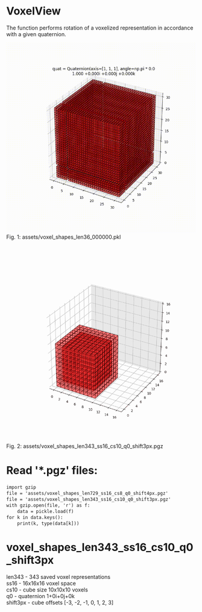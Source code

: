 # VoxelView
The function performs rotation of a voxelized representation in accordance with a given quaternion.

<!--![quat_111.mp4](https://raw.githubusercontent.com/ndrwmlnk/VoxelView/master/assets/quat_111.gif)-->
![](assets/quat_111.gif)\
Fig. 1: assets/voxel_shapes_len36_000000.pkl

\
![](assets/voxel_shapes_len343_ss16_cs10_q0_shift3px.gif)\
Fig. 2: assets/voxel_shapes_len343_ss16_cs10_q0_shift3px.pgz

# Read '*.pgz' files:

    import gzip
    file = 'assets/voxel_shapes_len729_ss16_cs8_q0_shift4px.pgz'
    file = 'assets/voxel_shapes_len343_ss16_cs10_q0_shift3px.pgz'
    with gzip.open(file, 'r') as f:
        data = pickle.load(f)
    for k in data.keys():
        print(k, type(data[k]))
        

# voxel_shapes_len343_ss16_cs10_q0_shift3px

len343 - 343 saved voxel representations\
ss16 - 16x16x16 voxel space\
cs10 - cube size 10x10x10 voxels\
q0 - quaternion 1+0i+0j+0k\
shift3px - cube offsets [-3, -2, -1, 0, 1, 2, 3] 
    